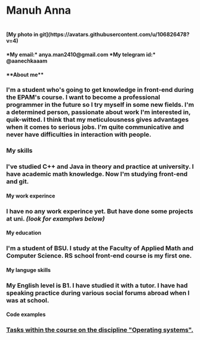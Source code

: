 <h1>Manuh Anna<h1>
<h4>[My photo in git](https://avatars.githubusercontent.com/u/106826478?v=4)<h4>

<h4>*My email:* anya.man2410@gmail.com
*My telegram id:* @aanechkaaam<h4>


<h4>**About me**<h4>

<h3>I'm a student who's going to get knowledge in front-end during the EPAM's course. I want to become a professional programmer in the future so I try myself in some new fields. I'm a determined person, passionate about work I'm interested in, quik-witted. I think that my meticulousness gives advantages when it comes to serious jobs. I'm quite communicative and never have difficulties in interaction with people.<h3> 

**My skills**<h3>

I've studied C++ and Java in theory and practice at university. I have academic math knowledge. Now I'm studying front-end and git.<h4>

**My work experince**<h3>

I have no any work experince yet. But have done some projects at uni.
*(look for examplws below)*<h4>

**My education**<h3>

I'm a student of BSU. I study at the Faculty of Applied Math and Computer Science. RS school front-end course is my first one.<h4>

**My languge skills**<h3>

My English level is B1. I have studied it with a tutor. I have had speaking practice during various social forums abroad when I was at school.<h4>

**Code examples**<h3>
[Tasks within the course on the discipline "Operating systems".](https://github.com/AnyaManuh/OS-labs.git)<h4>

